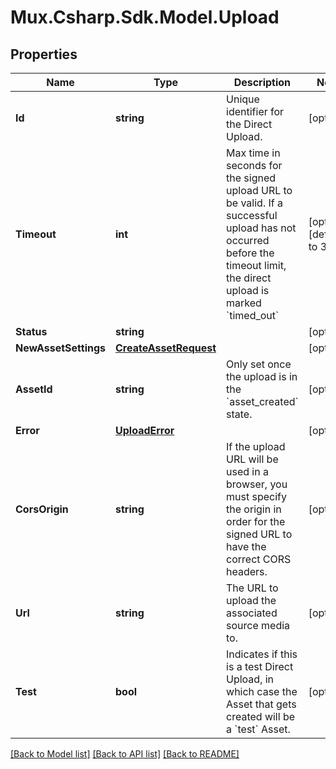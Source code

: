 # Mux.Csharp.Sdk.Model.Upload

## Properties

Name | Type | Description | Notes
------------ | ------------- | ------------- | -------------
**Id** | **string** | Unique identifier for the Direct Upload. | [optional] 
**Timeout** | **int** | Max time in seconds for the signed upload URL to be valid. If a successful upload has not occurred before the timeout limit, the direct upload is marked &#x60;timed_out&#x60; | [optional] [default to 3600]
**Status** | **string** |  | [optional] 
**NewAssetSettings** | [**CreateAssetRequest**](CreateAssetRequest.md) |  | [optional] 
**AssetId** | **string** | Only set once the upload is in the &#x60;asset_created&#x60; state. | [optional] 
**Error** | [**UploadError**](UploadError.md) |  | [optional] 
**CorsOrigin** | **string** | If the upload URL will be used in a browser, you must specify the origin in order for the signed URL to have the correct CORS headers. | [optional] 
**Url** | **string** | The URL to upload the associated source media to. | [optional] 
**Test** | **bool** | Indicates if this is a test Direct Upload, in which case the Asset that gets created will be a &#x60;test&#x60; Asset. | [optional] 

[[Back to Model list]](../README.md#documentation-for-models) [[Back to API list]](../README.md#documentation-for-api-endpoints) [[Back to README]](../README.md)

